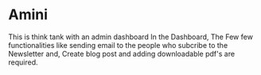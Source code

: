 # Amini
This is think tank with an admin dashboard
In the Dashboard, The Few few functionalities like sending email to the people who subcribe to the Newsletter and, Create blog post and adding downloadable pdf's are required.
